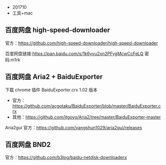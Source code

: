 * 201710
* 工具+mac



## 百度网盘 high-speed-downloader

官方：https://github.com/high-speed-downloader/high-speed-downloader

百度网盘链接:https://pan.baidu.com/s/1k6yvu2xn2PFygMcwCcFeLQ  密码:m1rk



## 百度网盘 Aria2 + BaiduExporter

下载 chrome 插件 BaiduExporter.crx 1.02 版本 

* 官方：https://github.com/acgotaku/BaiduExporter/blob/master/BaiduExporter.crx
* 其他：https://github.com/itgoyo/Aria2/tree/master/BaiduExporter-master

Aria2gui 官方：https://github.com/yangshun1029/aria2gui/releases



## 百度网盘 BND2

官方：https://github.com/b3log/baidu-netdisk-downloaderx




